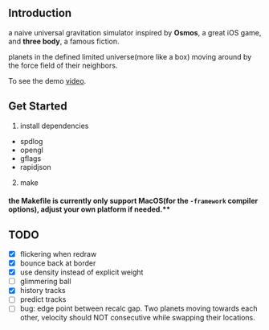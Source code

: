 ## Introduction
a naive universal gravitation simulator inspired by **Osmos**, a great iOS game, and **three body**, a famous fiction.

planets in the defined limited universe(more like a box) moving around by the force field of their neighbors.

To see the demo [video](res/demo.gif).
## Get Started
1. install dependencies

 - spdlog
 - opengl
 - gflags
 - rapidjson

2. make

#### the Makefile is currently only support MacOS(for the `-framework` compiler options), adjust your own platform if needed.**

## TODO

- [x] flickering when redraw
- [x] bounce back at border
- [x] use density instead of explicit weight
- [ ] glimmering ball
- [x] history tracks
- [ ] predict tracks
- [ ] bug: edge point between recalc gap. Two planets moving towards each other, velocity should NOT consecutive while swapping their locations.